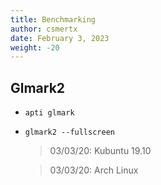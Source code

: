 ```yaml
---
title: Benchmarking
author: csmertx
date: February 3, 2023
weight: -20
---
```


## Glmark2

- ```apti glmark```

- ```glmark2 --fullscreen```
    
    > 03/03/20: Kubuntu 19.10
    
    > 03/03/20: Arch Linux
